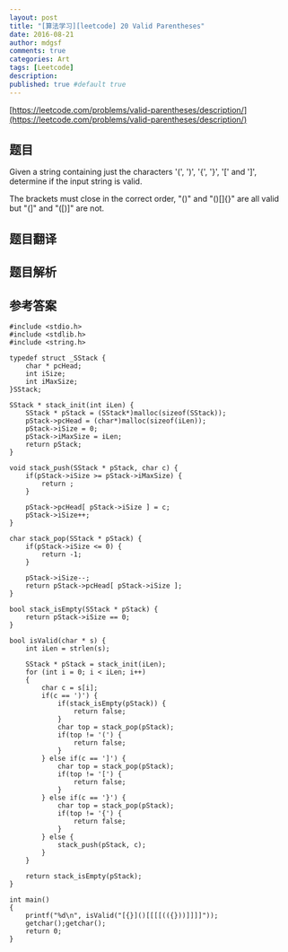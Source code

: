 ```yaml
---
layout: post
title: "[算法学习][leetcode] 20 Valid Parentheses"
date: 2016-08-21
author: mdgsf
comments: true
categories: Art
tags: [Leetcode]
description:
published: true #default true
---
```


[https://leetcode.com/problems/valid-parentheses/description/](https://leetcode.com/problems/valid-parentheses/description/)

## 题目

Given a string containing just the characters '(', ')', '{', '}', '[' and ']', determine if the input string is valid.

The brackets must close in the correct order, "()" and "()[]{}" are all valid but "(]" and "([)]" are not.

## 题目翻译

## 题目解析

## 参考答案

```
#include <stdio.h>
#include <stdlib.h>
#include <string.h>

typedef struct _SStack {
    char * pcHead;
    int iSize;
    int iMaxSize;
}SStack;

SStack * stack_init(int iLen) {
    SStack * pStack = (SStack*)malloc(sizeof(SStack));
    pStack->pcHead = (char*)malloc(sizeof(iLen));
    pStack->iSize = 0;
    pStack->iMaxSize = iLen;
    return pStack;
}

void stack_push(SStack * pStack, char c) {
    if(pStack->iSize >= pStack->iMaxSize) {
        return ;
    }

    pStack->pcHead[ pStack->iSize ] = c;
    pStack->iSize++;
}

char stack_pop(SStack * pStack) {
    if(pStack->iSize <= 0) {
        return -1;
    }

    pStack->iSize--;
    return pStack->pcHead[ pStack->iSize ];
}

bool stack_isEmpty(SStack * pStack) {
    return pStack->iSize == 0;
}

bool isValid(char * s) {
    int iLen = strlen(s);

    SStack * pStack = stack_init(iLen);
    for (int i = 0; i < iLen; i++)
    {
        char c = s[i];
        if(c == ')') {
            if(stack_isEmpty(pStack)) {
                return false;
            }
            char top = stack_pop(pStack);
            if(top != '(') {
                return false;
            }
        } else if(c == ']') {
            char top = stack_pop(pStack);
            if(top != '[') {
                return false;
            }
        } else if(c == '}') {
            char top = stack_pop(pStack);
            if(top != '{') {
                return false;
            }
        } else {
            stack_push(pStack, c);
        }
    }

    return stack_isEmpty(pStack);
}

int main()
{
    printf("%d\n", isValid("[{}]()[[[[(({}))]]]]"));
    getchar();getchar();
    return 0;
}
```
